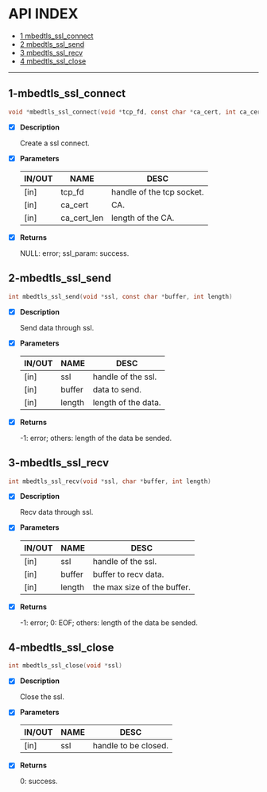 # API INDEX

  * [1 mbedtls_ssl_connect](#1-mbedtls_ssl_connect)
  * [2 mbedtls_ssl_send](#2-mbedtls_ssl_send)
  * [3 mbedtls_ssl_recv](#3-mbedtls_ssl_recv)
  * [4 mbedtls_ssl_close](#4-mbedtls_ssl_close)

------

## 1-mbedtls_ssl_connect

```c
void *mbedtls_ssl_connect(void *tcp_fd, const char *ca_cert, int ca_cert_len)
```

- [x] **Description**

  Create a ssl connect.

- [x] **Parameters**

  | IN/OUT |  NAME  |  DESC  |
  |--------|--------|--------|
  | [in] | tcp_fd |      handle of the tcp socket.   |
  | [in] | ca_cert |     CA.   |
  | [in] | ca_cert_len | length of the CA. |

- [x] **Returns**

  NULL: error; ssl_param: success.

## 2-mbedtls_ssl_send

```c
int mbedtls_ssl_send(void *ssl, const char *buffer, int length)
```

- [x] **Description**

  Send data through ssl.

- [x] **Parameters**

  | IN/OUT |  NAME  |  DESC  |
  |--------|--------|--------|
  | [in] | ssl |    handle of the ssl.   |
  | [in] | buffer | data to send.   |
  | [in] | length | length of the data. |

- [x] **Returns**

  -1: error; others: length of the data be sended.

## 3-mbedtls_ssl_recv

```c
int mbedtls_ssl_recv(void *ssl, char *buffer, int length)
```

- [x] **Description**

  Recv data through ssl.

- [x] **Parameters**

  | IN/OUT |  NAME  |  DESC  |
  |--------|--------|--------|
  | [in] | ssl |    handle of the ssl.   |
  | [in] | buffer | buffer to recv data.   |
  | [in] | length | the max size of the buffer. |

- [x] **Returns**

  -1: error; 0: EOF; others: length of the data be sended.

## 4-mbedtls_ssl_close

```c
int mbedtls_ssl_close(void *ssl)
```

- [x] **Description**

  Close the ssl.

- [x] **Parameters**

  | IN/OUT |  NAME  |  DESC  |
  |--------|--------|--------|
  | [in] | ssl | handle to be closed. |

- [x] **Returns**

  0: success.
